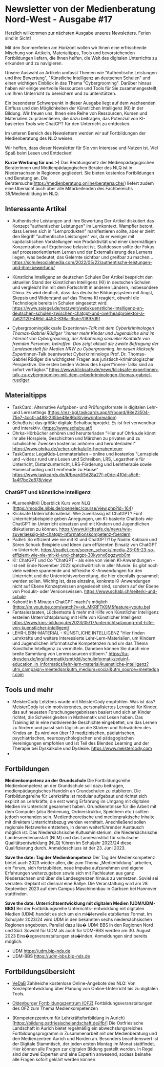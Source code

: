 # Newsletter von der Medienberatung Nord-West - Ausgabe #17
Herzlich willkommen zur nächsten Ausgabe unseres Newsletters. Ferien sind in Sicht!

Mit den Sommerferien am Horizont wollen wir Ihnen eine erfrischende Mischung von Artikeln, Materialtipps, Tools und bevorstehenden Fortbildungen liefern, die Ihnen helfen, die Welt des digitalen Unterrichts zu erkunden und zu navigieren.

Unsere Auswahl an Artikeln umfasst Themen wie "Authentische Leistungen und ihre Bewertung", "Künstliche Intelligenz an deutschen Schulen" und einen wichtigen Einblick in das Thema "Cybergrooming". Darüber hinaus haben wir einige wertvolle Ressourcen und Tools für Sie zusammengestellt, um Ihren Unterricht zu bereichern und zu unterstützen.

Ein besonderer Schwerpunkt in dieser Ausgabe liegt auf dem wachsenden Einfluss und den Möglichkeiten der Künstlichen Intelligenz (KI) in der Bildung. Wir freuen uns, Ihnen eine Reihe von Ressourcen, Kursen und Materialien zu präsentieren, die dazu beitragen, das Potenzial von KI-basierten Tools wie ChatGPT für den Unterricht zu entdecken.

Im unteren Bereich des Newslettern werden wir auf Fortbildungen der Medienberatung des NLQ weisen.

Wir hoffen, dass dieser Newsletter für Sie von Interesse und Nutzen ist. Viel Spaß beim Lesen und Entdecken!

**Kurze Werbung für uns :-)**
Das Beratungsnetz der Medienpädagogischen Beraterinnen und Medienpädagogischen Berater des NLQ ist in Niedersachsen in Regionen gegliedert. Sie bieten kostenlos Fortbildungen und Beratung an. Die Beratersuche(https://medienberatung.online/beratersuche/) liefert zudem eine Übersicht auch über alle Mitarbeitenden des Fachbereichs 35/Medienbildung im NLQ.

## Interessante Artikel

- Authentische Leistungen und ihre Bewertung
  Der Artikel diskutiert das Konzept "authentischer Leistungen" im Lernkontext. Wampfler betont, dass Lernen sich in "Lernprodukten" manifestieren sollte, aber er zieht den Begriff "authentische Leistungen" vor, da er weniger mit kapitalistischen Vorstellungen von Produktivität und einer übermäßigen Konzentration auf Ergebnisse belastet ist. Stattdessen sollte der Fokus auf prozessorientiertem Lernen und der Externalisierung des Lernens liegen, was bedeutet, das Gelernte sichtbar und greifbar zu machen​... https://schulesocialmedia.com/2022/05/22/authentische-leistungen-und-ihre-bewertung/

- Künstliche Intelligenz an deutschen Schulen
  Der Artikel bespricht den aktuellen Stand der künstlichen Intelligenz (KI) in deutschen Schulen und vergleicht ihn mit dem Fortschritt in anderen Ländern, insbesondere China. Es wird deutlich, dass das deutsche Bildungssystem mit Angst, Skepsis und Widerstand auf das Thema KI reagiert, obwohl die Technologie bereits in Schulen eingesetzt wird​. https://www.spiegel.de/netzwelt/web/kuenstliche-intelligenz-an-deutschen-schulen-zwischen-chatgpt-und-overheadprojektor-a-7a62f120-466d-4450-836a-65de70897d9f

- Cybergroomingklicksafe Expert*innen-Talk mit dem Cyberkriminologen Thomas-Gabriel Rüdiger 
  "Immer mehr Kinder und Jugendliche sind im Internet von Cybergrooming, der Anbahnung sexueller Kontakte von fremden Personen, betroffen. Das zeigt aktuell die zweite Befragung der Landesanstalt für Medien NRW zu Cybergrooming. Im neuen klicksafe Expert*innen-Talk beantwortet Cyberkriminologe Prof. Dr. Thomas-Gabriel Rüdiger die wichtigsten Fragen aus juristisch-kriminologischer Perspektive. Die ersten beiden Videos des Expert*innen-Talks sind ab sofort verfügbar." https://www.klicksafe.de/news/klicksafe-expertinnen-talk-zu-cybergrooming-mit-dem-cyberkriminologen-thomas-gabriel-ruediger

## Materialtipps

- TaskCard: Alternative Aufgaben- und Prüfungsformate in digitalen Lehr- und Lernsettings (https://mz-bgl.taskcards.app/#/board/98e23504-75e7-4cc0-a488-235be48e86c8/view/information)
- SchuBu ist das größte digitale Schulbuchprojekt. Es ist frei verwendbar und interaktiv.  (https://www.schubu.at/)
- Ohrka-Hörbücher anhören und herunterladen 
  "Hier auf Ohrka.de könnt ihr alle Hörspiele, Geschichten und Märchen zu privaten und zu schulischen Zwecken kostenlos anhören und herunterladen!"
  https://www.ohrka.de/ueber-ohrka/alle-hoerabenteuer
- TaskCards: LegaKids-Lernmaterialien – online und kostenlos
  "Lernspiele und -videos rund ums Lesen und Schreiben, LRS, Legasthenie für Unterricht, Distanzunterricht, LRS-Förderung und Lerntherapie sowie Homeschooling und Lernfreude zu Hause" https://www.taskcards.de/#/board/5d28a27f-e0de-4f0d-a5c6-1a4f7bc2e878/view


### ChatGPT und künstliche Intelligenz

- #LernenMitKI Überblick Kurs vom NLQ (https://moodle.nibis.de/openelec/course/view.php?id=164)
- Klicksafe Unterrichtsmaterial: Wie zuverlässig ist ChatGPT?
  Fünf Unterrichtsbeispiele geben Anregungen, um KI-basierte Chatbots wie ChatGPT im Unterricht einsetzen und mit Kindern und Jugendlichen diskutieren zu können. https://www.klicksafe.de/news/wie-zuverlaessig-ist-chatgpt-informationskompetenz-foerdern
- Padlet: So effizient wie nie mit KI und ChatGPT?! by Nadim Kabbani und Sören Schuck
  Beispiele und Ideen zum effizienten Einsatz von ChatGPT im Unterricht. https://padlet.com/soeren_schuck/imedia-23-05-23-so-effizient-wie-nie-mit-ki-und-chatgpt-30kyxnx6pgzwob0m
- KI: ChatGPT und Co
  "ChatGPT - als eine von vielen KI-Anwendungen - ist seit Ende November 2022 sprichwörtlich in aller Munde. Es gibt noch viele weitere spannende und hilfreiche KI-Anwendungen für den Unterricht und die Unterrichtsvorbereitung, die hier ebenfalls gesammelt werden sollen. Wichitg ist, dass einzelne, konkrete KI-Anwendungen nicht auf Ebene Konzeptwissen angesiedelt sind, sondern auf der Ebene von Produkt- oder Versionswissen. https://www.schabi.ch/seite/ki-und-schule
- Kahoot! in 5 Minuten ChatGPT macht's möglich (https://m.youtube.com/watch?v=xk_MKRFTK9M&feature=youtu.be)
- Fantasiestaaten, Lückentexte & mehr mit Hilfe von Künstlicher Intelligenz erstellen 
  Unterrichtsplanung mit Hilfe von Künstlicher Intelligenz https://www.kms-bildung.de/2023/05/17/unterrichtsplanung-mit-hilfe-von-kuenstlicher-intelligent/
- LEHR-LERN-MATERIAL - KÜNSTLICHE INTELLIGENZ 
  "Hier finden Lehrkräfte und weitere Interessierte Lehr-Lern-Materialien, um Kindern und Jugendlichen informatische Kompetenzen rund um das Thema Künstliche Intelligenz zu vermitteln. Daneben können Sie durch eine breite Sammlung von Lernressourcen stöbern." https://tu-dresden.de/ing/informatik/smt/ddi/schulinformatik/eduinf-education_in_informatics/lehr-lern-material/kuenstliche-intelligenz?utm_campaign=meetedgar&utm_medium=social&utm_source=meetedgar.com


## Tools und mehr

- MeisterCody
  Letztens wurde mit MeisterCody empfohlen. Was ist das?
  MeisterCody ist ein motivierendes, personalisiertes Lernspiel für Kinder, das auf neuesten Forschungsergebnissen basiert und sich an Kinder richtet, die Schwierigkeiten in Mathematik und Lesen haben. Das Training ist in eine motivierende Geschichte eingebettet, um das Lernen zu fördern und passt sich täglich an die Stärken und Schwächen des Kindes an. Es wird von über 19 medizinischen, pädiatrischen, psychiatrischen, neuropsychologischen und pädagogischen Vereinigungen empfohlen und ist Teil des Blended Learning und der Therapie bei Dyskalkulie und Dyslexie. https://www.meistercody.com
- 

## Fortbildungen

**Medienkompetenz an der Grundschule**
Die Fortbildungsreihe Medienkompetenz an der Grundschule soll dazu beitragen, medienpädagogisches Handeln an
Grundschulen zu etablieren. Die Fortbildungsreihe für Lehrkräfte ist modular aufgebaut und richtet sich explizit an Lehrkräfte, die erst wenig Erfahrung im Umgang mit digitalen Medien im Unterricht gesammelt haben. Grundkenntnisse für die Arbeit mit dem Computer (also Bedienung, Ordnerstruktur, Speichern etc.) sollten jedoch vorhanden sein. Medientheoretische und medienpraktische Inhalte mit direktem Unterrichtsbezug werden vermittelt. Anschließend sollen regionale Netzwerke entstehen, in denen weiterführender Austausch möglich ist. Das Niedersächsische Kultusministerium, die Niedersächsische Landesmedienanstalt (NLM) und das Landesinstitut für schulische Qualitätsentwicklung (NLQ) führen im Schuljahr 2023/24 diese Qualifizierung durch. Anmeldeschluss ist der 23. Juni 2023.

**Save the date: Tag der Medienkompetenz**
Der Tag der Medienkompetenz bietet auch 2023 wieder allen, die zum Thema „Medienbildung“ arbeiten, ein Forum, sich fortzubilden, neue Impulse aufzunehmen und eigene Erfahrungen weiterzugeben sowie sich mit Fachleuten aus ganz Niedersachsen und über die Landesgrenzen hinaus zu vernetzen. Soviel sei verraten: Geplant ist diesmal eine Rallye.
Die Veranstaltung wird am 28. September 2023 auf dem Campus Maschinenbau in Garbsen bei Hannover stattfinden.

**Save the date: Unterrichtsentwicklung mit digitalen Medien (UDM/UDM-BBS)**
Bei der Fortbildungsreihe Unterrichts- entwicklung mit digitalen Medien (UDM) handelt es sich um ein mi�lerweile etabliertes Format. Im Schuljahr 2023/24 wird UDM in den bekannten sechs niedersächsischen Regionen angeboten. Parallel dazu läu� UDM-BBS in den Regionen Nord und Süd.
Sowohl für UDM als auch für UDM-BBS werden am 30. August 2023 Eins�egsveranstaltungen sta�inden. Anmeldungen sind bereits möglich.
- UDM https://udm.bip-nds.de
- UDM-BBS https://udm-bbs.bip-nds.de

## Fortbildungsübersicht

- [VeDaB](https://vedab.de/veran_suche.php?sachgebiet=&schulform=&such=Medienbildung&utm_campaign=Newsletter%20von%20der%20Medienberatung%20Nord-West&utm_medium=email&utm_source=Revue%20newsletter&veranstalter=)
Zahlreiche kostenlose Online-Angebote des NLQ: Von Konzeptentwicklung über Planung von Online-Unterricht bis zu digitalen Tools.

- [Oldenburger Fortbildungszentrum (OFZ)](https://uol.de/ofz/fortbildungsangebot)
Fortbildungsveranstaltungen des OFZ zum Thema Medienkompetenzen

- (Kompetenzzentrum für Lehrkräftefortbildung in Aurich)[https://bildung.ostfriesischelandschaft.de/lfb/]
Die Ostfriesische Landschaft in Aurich bietet regelmäßig ein abwechslungsreiches Fortbildungsprogramm in Zusammenarbeit mit der Medienberatung und den Medienzentren Aurich und Norden an. Besonders beachtenswert ist der Digitale Stammtisch, der jeden ersten Montag im Monat stattfindet. Hier können alle Fragen zur digitalen Bildung gestellt werden. In Regel sind der zwei Experten und eine Expertin anwesend, sodass beinahe alle Fragen sofort geklärt werden können.